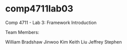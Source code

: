 # comp4711lab03

Comp 4711 - Lab 3:
Framework Introduction

Team Members:

William Bradshaw
Jinwoo Kim
Keith Liu
Jeffrey Stephen